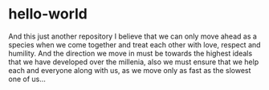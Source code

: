 # hello-world
And this just another repository
I believe that we can only move ahead as a species when we come together and treat each other 
with love, respect and humility. 
And the direction we move in must be towards the highest ideals that we have developed over the millenia,
also we must ensure that we help each and everyone along with us, as we move only as fast as the slowest one of us...

